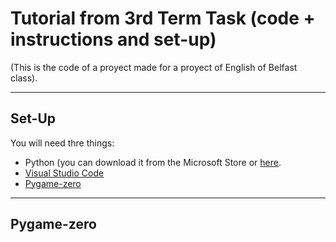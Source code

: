 # Tutorial from 3rd Term Task (code + instructions and set-up)
(This is the code of a proyect made for a proyect of English of Belfast class).

---

## Set-Up

You will need thre things:
 - Python (you can download it from the Microsoft Store or [here](https://python.org).
 - [Visual Studio Code](https://code.visualstudio.com)
 - [Pygame-zero](#pygame-zero)

---

## Pygame-zero
